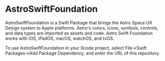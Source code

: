 # AstroSwiftFoundation

AstroSwiftFoundation is a Swift Package that brings the Astro Space UX Design system to Apple platforms. Astro's colors, icons, symbols, controls, and data types are imported as assets and code. Astro Swift Foundation works with iOS, iPadOS, macOS, watchOS, and tvOS.

To use AstroSwiftFoundation in your Xcode project, select File->Swift Packages->Add Package Dependency, and enter the URL of this repository.

